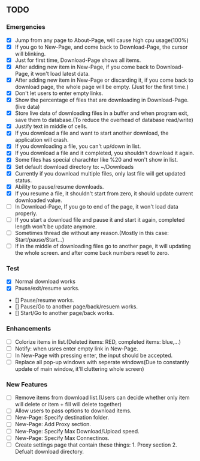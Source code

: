 ## TODO
### Emergencies
- [x] Jump from any page to About-Page, will cause high cpu usage(100%)
- [x] If you go to New-Page, and come back to Download-Page, the cursor will blinking.
- [x] Just for first time, Download-Page shows all items.
- [x] After adding new item in New-Page, if you come back to Download-Page, it won't load latest data.
- [x] After adding new item in New-Page or discarding it, if you come back to download page, the whole page will be empty. (Just for the first time.)
- [x] Don't let users to enter empty links.
- [x] Show the percentage of files that are downloading in Download-Page.(live data)
- [x] Store live data of downloading files in a buffer and when program exit, save them to database.(To reduce the overhead of database read/write)
- [x] Justify text in middle of cells.
- [x] If you download a file and want to start another download, the application will crash.
- [x] If you downloading a file, you can't up/down in list.
- [x] If you download a file and it completed, you shouldn't download it again.
- [x] Some files has special charachter like %20 and won't show in list.
- [x] Set default download directory to: ~/Downloads
- [x] Currently if you download multiple files, only last file will get updated status.
- [x] Ability to pause/resume downloads.
- [x] If you resume a file, it shouldn't start from zero, it should update current downloaded value.
- [ ] In Download-Page, If you go to end of the page, it won't load data properly.
- [ ] If you start a download file and pause it and start it again, completed length won't be update anymore.
- [ ] Sometimes thread die without any reason.(Mostly in this case: Start/pause/Start...)
- [ ] If in the middle of downloading files go to another page, it will updating the whole screen. and after come back numbers reset to zero.

### Test
- [x] Normal download works
- [x] Pause/exit/resume works.
- [] Pause/resume works.
- [] Pause/Go to another page/back/resuem works.
- [] Start/Go to another page/back works.

### Enhancements
- [ ] Colorize items in list.(Deleted items: RED, completed items: blue,...)
- [ ] Notify: when usres enter empty link in New-Page.
- [ ] In New-Page with pressing enter, the input should be accepted.
- [ ] Replace all pop-up windows with seperate windows(Due to constantly update of main window, it'll cluttering whole screen)

### New Features
- [ ] Remove items from download list.(Users can decide whether only item will delete or item + fill will delete together)
- [ ] Allow users to pass options to download items.
- [ ] New-Page: Specify destination folder.
- [ ] New-Page: Add Proxy section.
- [ ] New-Page: Specify Max Download/Upload speed.
- [ ] New-Page: Specify Max Connectinos.
- [ ] Create settings page that contain these things: 1. Proxy section 2. Defualt download directory.
